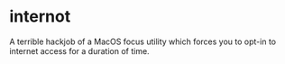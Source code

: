 # internot
A terrible hackjob of a MacOS focus utility which forces you to opt-in to internet access for a duration of time.

